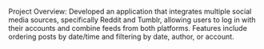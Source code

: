 Project Overview: Developed an application that integrates multiple social media sources, specifically Reddit and Tumblr, allowing users to log in with their accounts and combine feeds from both platforms. Features include ordering posts by date/time and filtering by date, author, or account.
